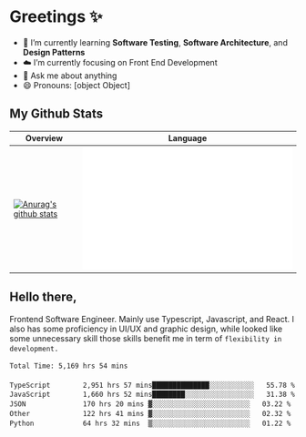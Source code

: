 # Greetings ✨

- 🌱 I’m currently learning **Software Testing**, **Software Architecture**, and **Design Patterns**
- ☁️ I’m currently focusing on Front End Development
- 💬 Ask me about anything
- 😄 Pronouns: [object Object]

## My Github Stats

| Overview | Language |
| --- | --- |
|[![Anurag's github stats](https://github-readme-stats.vercel.app/api?username=abui-am&count_private=true)](https://github.com/anuraghazra/github-readme-stats)|![Language](https://raw.githubusercontent.com/abui-am/stats/c6455f656dfce7acd3951e5ec5b25d72af0b2ee3/generated/languages.svg)|

## Hello there, 
Frontend Software Engineer. 
Mainly use Typescript, Javascript, and React. I also has some proficiency in UI/UX and graphic design, while looked like some unnecessary skill those skills benefit me in term of `flexibility in development.`


<!--START_SECTION:waka-->

```txt
Total Time: 5,169 hrs 54 mins

TypeScript        2,951 hrs 57 mins██████████████░░░░░░░░░░░   55.78 %
JavaScript        1,660 hrs 52 mins████████░░░░░░░░░░░░░░░░░   31.38 %
JSON              170 hrs 20 mins ▓░░░░░░░░░░░░░░░░░░░░░░░░   03.22 %
Other             122 hrs 41 mins ▓░░░░░░░░░░░░░░░░░░░░░░░░   02.32 %
Python            64 hrs 32 mins  ▒░░░░░░░░░░░░░░░░░░░░░░░░   01.22 %
```

<!--END_SECTION:waka-->
